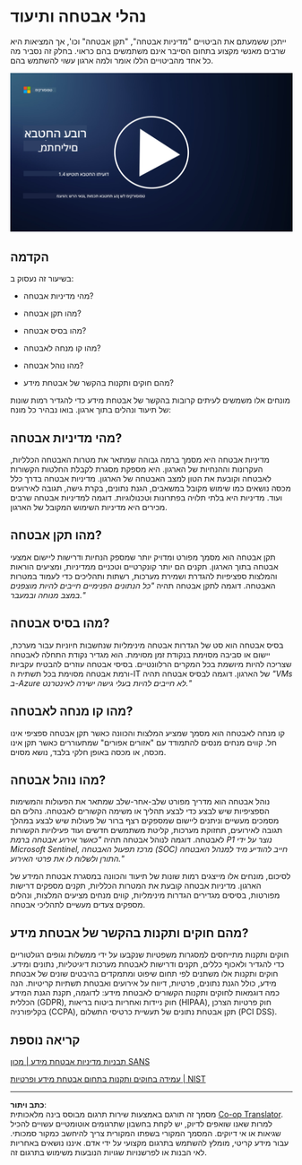 <!--
CO_OP_TRANSLATOR_METADATA:
{
  "original_hash": "d33500902124e52870935bdce4546fcc",
  "translation_date": "2025-09-03T21:00:01+00:00",
  "source_file": "1.4 Security practices and documentation.md",
  "language_code": "he"
}
-->
# נהלי אבטחה ותיעוד

ייתכן ששמעתם את הביטויים "מדיניות אבטחה", "תקן אבטחה" וכו', אך המציאות היא שרבים מאנשי מקצוע בתחום הסייבר אינם משתמשים בהם כראוי. בחלק זה נסביר מה כל אחד מהביטויים הללו אומר ולמה ארגון עשוי להשתמש בהם.

[![צפו בסרטון](../../translated_images/1-4_placeholder.96b85847fe03e8db95eeaafc5e9bb46f99aaf0e926fff361e63852a0accc8397.he.png)](https://learn-video.azurefd.net/vod/player?id=fb8667f3-a627-495a-9fa1-6a7aa9dcf07e)

## הקדמה

בשיעור זה נעסוק ב:

 - מהי מדיניות אבטחה?
   
 - מהו תקן אבטחה?

   

 - מהו בסיס אבטחה?

   

 - מהו קו מנחה לאבטחה?
 - מהו נוהל אבטחה?

   

 - מהם חוקים ותקנות בהקשר של אבטחת מידע?

מונחים אלו משמשים לעיתים קרובות בהקשר של אבטחת מידע כדי להגדיר רמות שונות של תיעוד ונהלים בתוך ארגון. בואו נבהיר כל מונח:

## מהי מדיניות אבטחה?

מדיניות אבטחה היא מסמך ברמה גבוהה שמתאר את מטרות האבטחה הכלליות, העקרונות וההנחיות של הארגון. היא מספקת מסגרת לקבלת החלטות הקשורות לאבטחה וקובעת את הטון למצב האבטחה של הארגון. מדיניות אבטחה בדרך כלל מכסה נושאים כמו שימוש מקובל במשאבים, הגנת נתונים, בקרת גישה, תגובה לאירועים ועוד. מדיניות היא בלתי תלויה בפתרונות וטכנולוגיות. דוגמה למדיניות אבטחה שרבים מכירים היא מדיניות השימוש המקובל של הארגון.

## מהו תקן אבטחה?

תקן אבטחה הוא מסמך מפורט ומדויק יותר שמספק הנחיות ודרישות ליישום אמצעי אבטחה בתוך הארגון. תקנים הם יותר קונקרטיים וטכניים ממדיניות, ומציעים הוראות והמלצות ספציפיות להגדרת ושמירת מערכות, רשתות ותהליכים כדי לעמוד במטרות האבטחה. דוגמה לתקן אבטחה תהיה _"כל הנתונים הפנימיים חייבים להיות מוצפנים במצב מנוחה ובמעבר."_

## מהו בסיס אבטחה?

בסיס אבטחה הוא סט של הגדרות אבטחה מינימליות שנחשבות חיוניות עבור מערכת, יישום או סביבה מסוימת בנקודת זמן מסוימת. הוא מגדיר נקודת התחלה לאבטחה שצריכה להיות מיושמת בכל המקרים הרלוונטיים. בסיסי אבטחה עוזרים להבטיח עקביות ורמת אבטחה מסוימת בכל תשתית ה-IT של הארגון. דוגמה לבסיס אבטחה תהיה _"VMs ב-Azure לא חייבים להיות בעלי גישה ישירה לאינטרנט."_

## מהו קו מנחה לאבטחה?

קו מנחה לאבטחה הוא מסמך שמציע המלצות והכוונה כאשר תקן אבטחה ספציפי אינו חל. קווים מנחים מנסים להתמודד עם "אזורים אפורים" שמתעוררים כאשר תקן אינו מכסה, או מכסה באופן חלקי בלבד, נושא מסוים.

## מהו נוהל אבטחה?

נוהל אבטחה הוא מדריך מפורט שלב-אחר-שלב שמתאר את הפעולות והמשימות הספציפיות שיש לבצע כדי לבצע תהליך או משימה הקשורים לאבטחה. נהלים הם מסמכים מעשיים וניתנים ליישום שמספקים רצף ברור של פעולות שיש לבצע במהלך תגובה לאירועים, תחזוקת מערכות, קליטת משתמשים חדשים ועוד פעילויות הקשורות לאבטחה. דוגמה לנוהל אבטחה תהיה _"כאשר אירוע אבטחה ברמת P1 נוצר על ידי Microsoft Sentinel, מרכז תפעול האבטחה (SOC) חייב להודיע מיד למנהל האבטחה התורן ולשלוח לו את פרטי האירוע."_

לסיכום, מונחים אלו מייצגים רמות שונות של תיעוד והכוונה במסגרת אבטחת המידע של הארגון. מדיניות אבטחה קובעת את המטרות הכלליות, תקנים מספקים דרישות מפורטות, בסיסים מגדירים הגדרות מינימליות, קווים מנחים מציעים המלצות, ונהלים מספקים צעדים מעשיים לתהליכי אבטחה.

## מהם חוקים ותקנות בהקשר של אבטחת מידע?

חוקים ותקנות מתייחסים למסגרות משפטיות שנקבעו על ידי ממשלות וגופים רגולטוריים כדי להגדיר ולאכוף כללים, תקנים ודרישות לאבטחת מערכות דיגיטליות, נתונים ומידע. חוקים ותקנות אלו משתנים לפי תחום שיפוט ומתמקדים בהיבטים שונים של אבטחת מידע, כולל הגנת נתונים, פרטיות, דיווח על אירועים ואבטחת תשתיות קריטיות. הנה כמה דוגמאות לחוקים ותקנות הקשורים לאבטחת מידע: לדוגמה, תקנת הגנת המידע הכללית (GDPR), חוק ניידות ואחריות ביטוח בריאות (HIPAA), חוק פרטיות הצרכן בקליפורניה (CCPA), תקן אבטחת נתונים של תעשיית כרטיסי התשלום (PCI DSS).

## קריאה נוספת

[תבניות מדיניות אבטחת מידע | מכון SANS](https://www.sans.org/information-security-policy/)

[עמידה בחוקים ותקנות בתחום אבטחת מידע ופרטיות | NIST](https://www.nist.gov/mep/cybersecurity-resources-manufacturers/compliance-cybersecurity-and-privacy-laws-and-regulations)

---

**כתב ויתור**:  
מסמך זה תורגם באמצעות שירות תרגום מבוסס בינה מלאכותית [Co-op Translator](https://github.com/Azure/co-op-translator). למרות שאנו שואפים לדיוק, יש לקחת בחשבון שתרגומים אוטומטיים עשויים להכיל שגיאות או אי דיוקים. המסמך המקורי בשפתו המקורית צריך להיחשב כמקור סמכותי. עבור מידע קריטי, מומלץ להשתמש בתרגום מקצועי על ידי אדם. איננו נושאים באחריות לאי הבנות או לפרשנויות שגויות הנובעות משימוש בתרגום זה.